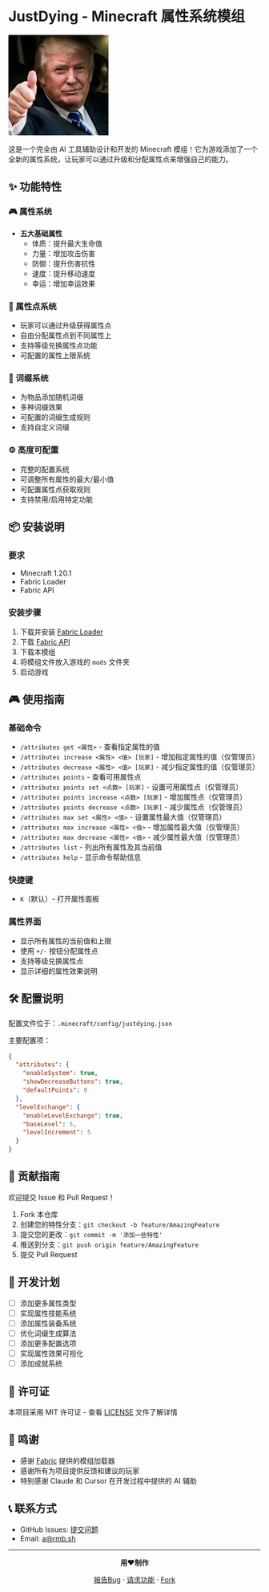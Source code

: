# JustDying - Minecraft 属性系统模组

![模组图标](src/main/resources/assets/justdying/icon.png)

这是一个完全由 AI 工具辅助设计和开发的 Minecraft 模组！它为游戏添加了一个全新的属性系统，让玩家可以通过升级和分配属性点来增强自己的能力。

## ✨ 功能特性

### 🎮 属性系统
- **五大基础属性**
  - 体质：提升最大生命值
  - 力量：增加攻击伤害
  - 防御：提升伤害抗性
  - 速度：提升移动速度
  - 幸运：增加幸运效果

### 🎯 属性点系统
- 玩家可以通过升级获得属性点
- 自由分配属性点到不同属性上
- 支持等级兑换属性点功能
- 可配置的属性上限系统

### 💫 词缀系统
- 为物品添加随机词缀
- 多种词缀效果
- 可配置的词缀生成规则
- 支持自定义词缀

### ⚙️ 高度可配置
- 完整的配置系统
- 可调整所有属性的最大/最小值
- 可配置属性点获取规则
- 支持禁用/启用特定功能

## 📦 安装说明

### 要求
- Minecraft 1.20.1
- Fabric Loader
- Fabric API

### 安装步骤
1. 下载并安装 [Fabric Loader](https://fabricmc.net/use/)
2. 下载 [Fabric API](https://www.curseforge.com/minecraft/mc-mods/fabric-api)
3. 下载本模组
4. 将模组文件放入游戏的 `mods` 文件夹
5. 启动游戏

## 🎮 使用指南

### 基础命令
- `/attributes get <属性>` - 查看指定属性的值
- `/attributes increase <属性> <值> [玩家]` - 增加指定属性的值（仅管理员）
- `/attributes decrease <属性> <值> [玩家]` - 减少指定属性的值（仅管理员）
- `/attributes points` - 查看可用属性点
- `/attributes points set <点数> [玩家]` - 设置可用属性点（仅管理员）
- `/attributes points increase <点数> [玩家]` - 增加属性点（仅管理员）
- `/attributes points decrease <点数> [玩家]` - 减少属性点（仅管理员）
- `/attributes max set <属性> <值>` - 设置属性最大值（仅管理员）
- `/attributes max increase <属性> <值>` - 增加属性最大值（仅管理员）
- `/attributes max decrease <属性> <值>` - 减少属性最大值（仅管理员）
- `/attributes list` - 列出所有属性及其当前值
- `/attributes help` - 显示命令帮助信息

### 快捷键
- `K`（默认）- 打开属性面板

### 属性界面
- 显示所有属性的当前值和上限
- 使用 `+/-` 按钮分配属性点
- 支持等级兑换属性点
- 显示详细的属性效果说明

## 🛠️ 配置说明

配置文件位于：`.minecraft/config/justdying.json`

主要配置项：
```json
{
  "attributes": {
    "enableSystem": true,
    "showDecreaseButtons": true,
    "defaultPoints": 0
  },
  "levelExchange": {
    "enableLevelExchange": true,
    "baseLevel": 5,
    "levelIncrement": 5
  }
}
```

## 🤝 贡献指南

欢迎提交 Issue 和 Pull Request！

1. Fork 本仓库
2. 创建您的特性分支：`git checkout -b feature/AmazingFeature`
3. 提交您的更改：`git commit -m '添加一些特性'`
4. 推送到分支：`git push origin feature/AmazingFeature`
5. 提交 Pull Request

## 📝 开发计划

- [ ] 添加更多属性类型
- [ ] 实现属性技能系统
- [ ] 添加属性装备系统
- [ ] 优化词缀生成算法
- [ ] 添加更多配置选项
- [ ] 实现属性效果可视化
- [ ] 添加成就系统

## 📜 许可证

本项目采用 MIT 许可证 - 查看 [LICENSE](LICENSE) 文件了解详情

## 🙏 鸣谢

- 感谢 [Fabric](https://fabricmc.net/) 提供的模组加载器
- 感谢所有为项目提供反馈和建议的玩家
- 特别感谢 Claude 和 Cursor 在开发过程中提供的 AI 辅助

## 📞 联系方式

- GitHub Issues: [提交问题](https://github.com/olatiao/JustDying/issues)
- Email: a@rmb.sh

---

<div align="center">

**用❤️制作**

[报告Bug](https://github.com/olatiao/JustDying/issues) · [请求功能](https://github.com/olatiao/JustDying/issues) · [Fork](https://github.com/olatiao/JustDying/fork)

</div> 